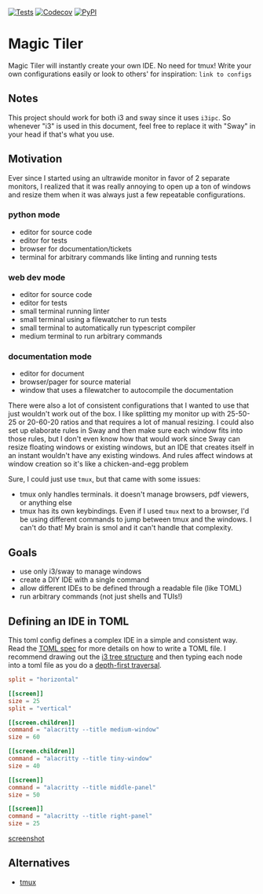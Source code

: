 [![Tests](https://github.com/abstractlyZach/magic-tiler/workflows/Tests/badge.svg)](https://github.com/abstractlyZach/magic-tiler/actions?workflow=Tests)
[![Codecov](https://codecov.io/gh/abstractlyZach/magic-tiler/branch/main/graph/badge.svg)](https://codecov.io/gh/abstractlyZach/magic-tiler)
[![PyPI](https://img.shields.io/pypi/v/magic-tiler.svg)](https://pypi.org/project/magic-tiler/)

# Magic Tiler
Magic Tiler will instantly create your own IDE. No need for tmux! Write your own
configurations easily or look to others' for inspiration: `link to configs`

## Notes
This project should work for both i3 and sway since it uses `i3ipc`. So whenever "i3" is used in this document, feel
free to replace it with "Sway" in your head if that's what you use.

## Motivation
Ever since I started using an ultrawide monitor in favor of 2 separate monitors, I realized
that it was really annoying to open up a ton of windows and resize them when it was always
just a few repeatable configurations.

### python mode
* editor for source code
* editor for tests
* browser for documentation/tickets
* terminal for arbitrary commands like linting and running tests

### web dev mode
* editor for source code
* editor for tests
* small terminal running linter
* small terminal using a filewatcher to run tests
* small terminal to automatically run typescript compiler
* medium terminal to run arbitrary commands

### documentation mode
* editor for document
* browser/pager for source material
* window that uses a filewatcher to autocompile the documentation

There were also a lot of consistent configurations that I wanted to use that just wouldn't
work out of the box. I like splitting my monitor up with 25-50-25 or 20-60-20 ratios and
that requires a lot of manual resizing. I could also set up elaborate rules in Sway and
then make sure each window fits into those rules, but I don't even know how that would work
since Sway can resize floating windows or existing windows, but an IDE that creates itself
in an instant wouldn't have any existing windows. And rules affect windows at window creation
so it's like a chicken-and-egg problem


Sure, I could just use `tmux`, but that came with some issues:
* tmux only handles terminals. it doesn't manage browsers, pdf viewers, or anything else
* tmux has its own keybindings. Even if I used `tmux` next to a browser, I'd be using different commands to jump between tmux and the windows. I can't do that! My brain is smol and it can't handle that complexity.

## Goals
* use only i3/sway to manage windows
* create a DIY IDE with a single command
* allow different IDEs to be defined through a readable file (like TOML)
* run arbitrary commands (not just shells and TUIs!)

## Defining an IDE in TOML
This toml config defines a complex IDE in a simple and consistent way. Read the [TOML spec](https://toml.io/en/v1.0.0#array-of-tables)
for more details on how to write a TOML file. I recommend drawing out the [i3 tree structure](https://i3wm.org/docs/userguide.html#_tree)
and then typing each node into a toml file as you do a [depth-first traversal](https://en.wikipedia.org/wiki/Depth-first_search).

```toml
split = "horizontal"

[[screen]]
size = 25
split = "vertical"

[[screen.children]]
command = "alacritty --title medium-window"
size = 60

[[screen.children]]
command = "alacritty --title tiny-window"
size = 40

[[screen]]
command = "alacritty --title middle-panel"
size = 50

[[screen]]
command = "alacritty --title right-panel"
size = 25
```

[screenshot](screenshots/early_magic_tile.png)

## Alternatives
* [tmux](https://github.com/tmux/tmux)
